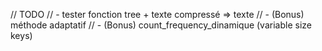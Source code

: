 // TODO
//  -  tester fonction tree + texte compressé => texte
//  - (Bonus) méthode adaptatif
//  - (Bonus) count_frequency_dinamique (variable size keys)